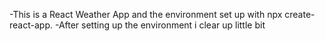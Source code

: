-This is a React Weather App and the environment set up with npx create-react-app.
-After setting up the environment i clear up little bit
